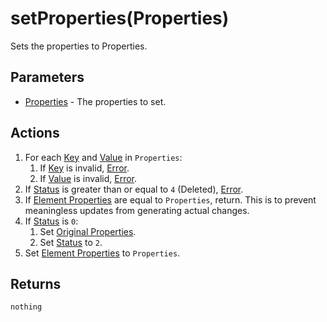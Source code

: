 # setProperties(Properties)
Sets the properties to Properties.

## Parameters

* [Properties](../definition/element-properties.md) - The properties to set.

## Actions

1. For each [Key](../definition/element-properties.md) and [Value](../definition/element-properties.md) in `Properties`:
    1. If [Key](../definition/element-properties.md) is invalid, [Error](../definition/error.md).
    1. If [Value](../definition/element-properties.md) is invalid, [Error](../definition/error.md).
1. If [Status](../definition/element-status.md) is greater than or equal to `4` (Deleted), [Error](../definition/error.md).
1. If [Element Properties](../definition/element-properties.md) are equal to `Properties`, return. This is to prevent meaningless updates from generating actual changes.
1. If [Status](../definition/element-status.md) is `0`:
    1. Set [Original Properties](../definition/element-original-properties.md).
    1. Set [Status](../definition/element-status.md) to `2`.
1. Set [Element Properties](../definition/element-properties.md) to `Properties`.

## Returns

`nothing`
